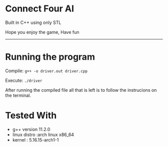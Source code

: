 # Connect Four AI
Built in C++ using only STL

Hope you enjoy the game,
Have fun

---

# Running the program

Compile: `g++ -o driver.out driver.cpp`

Execute: `./driver`

After running the compiled file all that is left is to follow the instrucions on the terminal.

# Tested With
- g++ version 11.2.0
- linux distro :arch linux x86_64
- kernel       : 5.16.15-arch1-1
